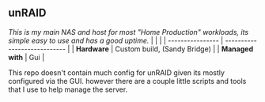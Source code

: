 ## unRAID

*This is my main NAS and host for most "Home Production" workloads, its simple easy to use and has a good uptime.*
|                  |                              |
| ---------------- | ---------------------------- |
| **Hardware**     | Custom build, (Sandy Bridge) |
| **Managed with** | Gui                          |

This repo doesn't contain much config for unRAID given its mostly configured via the GUI. however there are a couple little scripts and tools that I use to help manage the server.
